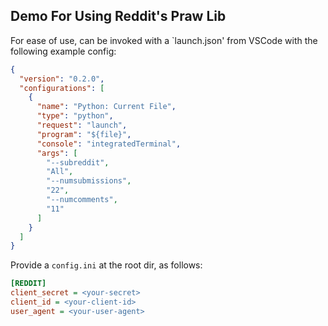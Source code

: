 ## Demo For Using Reddit's Praw Lib

For ease of use, can be invoked with a `launch.json' from VSCode with the following example config:

```json
{
  "version": "0.2.0",
  "configurations": [
    {
      "name": "Python: Current File",
      "type": "python",
      "request": "launch",
      "program": "${file}",
      "console": "integratedTerminal",
      "args": [
        "--subreddit",
        "All",
        "--numsubmissions",
        "22",
        "--numcomments",
        "11"
      ]
    }
  ]
}
```

Provide a `config.ini` at the root dir, as follows:

```ini
[REDDIT]
client_secret = <your-secret>
client_id = <your-client-id>
user_agent = <your-user-agent>
```
